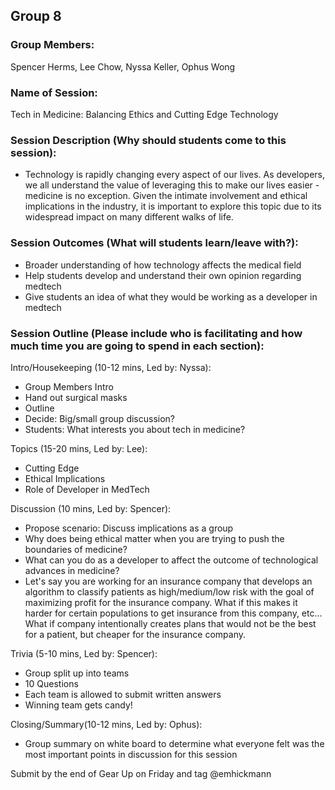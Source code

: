 ## Group 8

### Group Members: 
Spencer Herms, Lee Chow, Nyssa Keller, Ophus Wong

### Name of Session: 
Tech in Medicine: Balancing Ethics and Cutting Edge Technology

### Session Description (Why should students come to this session): 
- Technology is rapidly changing every aspect of our lives. As developers, we all understand the value of leveraging this to make our lives easier - medicine is no exception. Given the intimate involvement and ethical implications in the industry, it is important to explore this topic due to its widespread impact on many different walks of life. 

### Session Outcomes (What will students learn/leave with?):
- Broader understanding of how technology affects the medical field
- Help students develop and understand their own opinion regarding medtech
- Give students an idea of what they would be working as a developer in medtech

### Session Outline (Please include who is facilitating and how much time you are going to spend in each section):
  Intro/Housekeeping (10-12 mins, Led by: Nyssa): 
  - Group Members Intro
  - Hand out surgical masks
  - Outline
  - Decide: Big/small group discussion?
  - Students: What interests you about tech in medicine?
  
  Topics (15-20 mins, Led by: Lee): 
  - Cutting Edge
  - Ethical Implications
  - Role of Developer in MedTech
  
  Discussion (10 mins, Led by: Spencer): 
  - Propose scenario: Discuss implications as a group
  - Why does being ethical matter when you are trying to push the boundaries of medicine?
  - What can you do as a developer to affect the outcome of technological advances in medicine?
  - Let's say you are working for an insurance company that develops an algorithm to classify patients as high/medium/low risk with the goal of maximizing profit for the insurance company. What if this makes it harder for certain populations to get insurance from this company, etc... What if company intentionally creates plans that would not be the best for a patient, but cheaper for the insurance company.
  
  Trivia (5-10 mins, Led by: Spencer):
  - Group split up into teams
  - 10 Questions
  - Each team is allowed to submit written answers
  - Winning team gets candy!
  
  Closing/Summary(10-12 mins, Led by: Ophus):
  - Group summary on white board to determine what everyone felt was the most important points in discussion for this session

Submit by the end of Gear Up on Friday and tag @emhickmann
